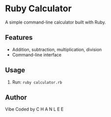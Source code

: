 # Ruby Calculator

A simple command-line calculator built with Ruby.

## Features
- Addition, subtraction, multiplication, division
- Command-line interface

## Usage
1. Run: `ruby calculator.rb`

## Author
Vibe Coded by C H A N  L E E
